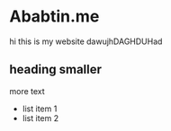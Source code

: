 # Ababtin.me
hi this is my website dawujhDAGHDUHad
## heading smaller 
more text
* list item 1
* list item 2
